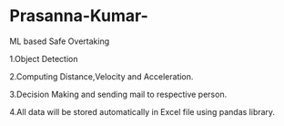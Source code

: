 # Prasanna-Kumar-
ML based Safe Overtaking 

1.Object Detection 

2.Computing Distance,Velocity and Acceleration.

3.Decision Making and sending mail to respective person.

4.All data will be stored automatically in Excel file using pandas library.
